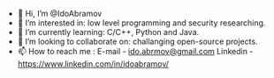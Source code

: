 - 👋 Hi, I’m @IdoAbramov
- 👀 I’m interested in: low level programming and security researching.
- 🌱 I’m currently learning: C/C++, Python and Java.
- 💞️ I’m looking to collaborate on: challanging open-source projects.
- 📫 How to reach me :
E-mail - ido.abrmov@gmail.com
Linkedin - https://www.linkedin.com/in/idoabramov/

<!---
IdoAbramov/IdoAbramov is a ✨ special ✨ repository because its `README.md` (this file) appears on your GitHub profile.
You can click the Preview link to take a look at your changes.
--->

